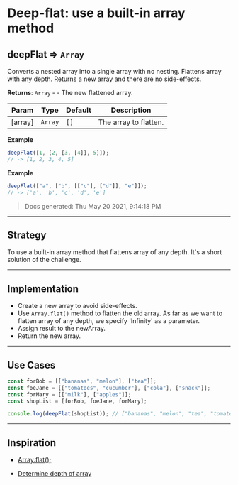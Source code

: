 # Deep-flat: use a built-in array method

<!-- BEGIN DOCS -->

<a name="deepFlat"></a>

## deepFlat ⇒ <code>Array</code>

Converts a nested array into a single array with no nesting.
Flattens array with any depth.
Returns a new array and there are no side-effects.

**Returns**: <code>Array</code> - - The new flattened array.

| Param   | Type               | Default         | Description           |
| ------- | ------------------ | --------------- | --------------------- |
| [array] | <code>Array</code> | <code>[]</code> | The array to flatten. |

**Example**

```js
deepFlat([1, [2, [3, [4]], 5]]);
// -> [1, 2, 3, 4, 5]
```

**Example**

```js
deepFlat(["a", ["b", [["c"], ["d"]], "e"]]);
// -> ['a', 'b', 'c', 'd', 'e']
```

> Docs generated: Thu May 20 2021, 9:14:18 PM

<!-- END DOCS -->

---

## Strategy

To use a built-in array method that flattens array of any depth. It's a short solution of the challenge.

---

## Implementation

- Create a new array to avoid side-effects.
- Use `Array.flat()` method to flatten the old array. As far as we want to flatten array
  of any depth, we specify 'Infinity' as a parameter.
- Assign result to the newArray.
- Return the new array.

---

## Use Cases

```js
const forBob = [["bananas", "melon"], ["tea"]];
const foeJane = [["tomatoes", "cucumber"], ["cola"], ["snack"]];
const forMary = [["milk"], ["apples"]];
const shopList = [forBob, foeJane, forMary];

console.log(deepFlat(shopList)); // ["bananas", "melon", "tea", "tomatoes", "cucumber", "cola", "snack", "milk", "apples"]
```

---

## Inspiration

- [Array.flat();](https://www.samanthaming.com/tidbits/71-how-to-flatten-array-using-array-flat/)

- [Determine depth of array](https://codegolf.stackexchange.com/questions/71476/determine-the-depth-of-an-array)

<!--
  was there any code, blog post, video, ... that inspired your solution?
  there's nothing wrong with adapting other people's code, just give them credit!
  and say how it inspired your solution.
-->
